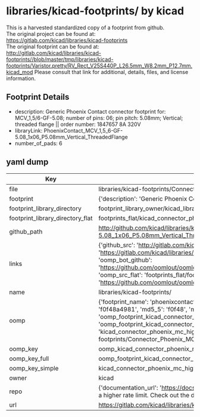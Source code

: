 # libraries/kicad-footprints/ by kicad  
This is a harvested standardized copy of a footprint from github.  
The original project can be found at:  
https://gitlab.com/kicad/libraries/kicad-footprints  
The original footprint can be found at:
http://gitlab.com/kicad/libraries/kicad-footprints//blob/master/tmp/libraries/kicad-footprints/Varistor.pretty/RV_Rect_V25S440P_L26.5mm_W8.2mm_P12.7mm.kicad_mod
Please consult that link for additional, details, files, and license information.  
## Footprint Details
* description: Generic Phoenix Contact connector footprint for: MCV_1,5/6-GF-5.08; number of pins: 06; pin pitch: 5.08mm; Vertical; threaded flange || order number: 1847657 8A 320V  
* libraryLink: PhoenixContact_MCV_1,5_6-GF-5.08_1x06_P5.08mm_Vertical_ThreadedFlange  
* number_of_pads: 6  
## yaml dump  
| Key | Value |  
| --- | --- |  
| file | libraries/kicad-footprints/Connector_Phoenix_MC_HighVoltage.pretty/PhoenixContact_MCV_1,5_6-GF-5.08_1x06_P5.08mm_Vertical_ThreadedFlange.kicad_mod |  
| footprint | {'description': 'Generic Phoenix Contact connector footprint for: MCV_1,5/6-GF-5.08; number of pins: 06; pin pitch: 5.08mm; Vertical; threaded flange || order number: 1847657 8A 320V', 'libraryLink': 'PhoenixContact_MCV_1,5_6-GF-5.08_1x06_P5.08mm_Vertical_ThreadedFlange', 'number_of_pads': 6} |  
| footprint_library_directory | footprint_library_owner/kicad_libraries/kicad-footprints/ |  
| footprint_library_directory_flat | footprints_flat/kicad_connector_phoenix_mc_highvoltage_phoenixcontact_mcv_1,5_6_gf_5_08_1x06_p5_08mm_vertical_threadedflange/working |  
| github_path | http://github.com/kicad/libraries/kicad-footprints//blob/master/tmp/libraries/kicad-footprints/Connector_Phoenix_MC_HighVoltage.pretty/PhoenixContact_MCV_1,5_6-GF-5.08_1x06_P5.08mm_Vertical_ThreadedFlange.kicad_mod |  
| links | {'github_src': 'http://gitlab.com/kicad/libraries/kicad-footprints//blob/master/tmp/libraries/kicad-footprints/Varistor.pretty/RV_Rect_V25S440P_L26.5mm_W8.2mm_P12.7mm.kicad_mod', 'github_src_repo': 'https://gitlab.com/kicad/libraries/kicad-footprints', 'oomp_bot': 'footprints/kicad_connector_phoenix_mc_highvoltage_phoenixcontact_mcv_1,5_6_gf_5_08_1x06_p5_08mm_vertical_threadedflange/working', 'oomp_bot_github': 'https://github.com/oomlout/oomlout_oomp_footprint_bot/tree/main/footprints/kicad_connector_phoenix_mc_highvoltage_phoenixcontact_mcv_1,5_6_gf_5_08_1x06_p5_08mm_vertical_threadedflange/working', 'oomp_src_flat': 'footprints_flat/footprints_flat/kicad_connector_phoenix_mc_highvoltage_phoenixcontact_mcv_1,5_6_gf_5_08_1x06_p5_08mm_vertical_threadedflange/working', 'oomp_src_flat_github': 'https://github.com/oomlout/oomlout_oomp_footprint_src/tree/main/footprints_flat/kicad_connector_phoenix_mc_highvoltage_phoenixcontact_mcv_1,5_6_gf_5_08_1x06_p5_08mm_vertical_threadedflange/working'} |  
| name | libraries/kicad-footprints/ |  
| oomp | {'footprint_name': 'phoenixcontact_mcv_1,5_6_gf_5_08_1x06_p5_08mm_vertical_threadedflange', 'library_name': 'connector_phoenix_mc_highvoltage', 'md5': 'f0f48a4981ace78604a71ae6143fee74', 'md5_10': 'f0f48a4981', 'md5_5': 'f0f48', 'md5_6': 'f0f48a', 'oomp_key': 'oomp_kicad_connector_phoenix_mc_highvoltage_phoenixcontact_mcv_1,5_6_gf_5_08_1x06_p5_08mm_vertical_threadedflange', 'oomp_key_extra': 'oomp_footprint_kicad_connector_phoenix_mc_highvoltage_phoenixcontact_mcv_1,5_6_gf_5_08_1x06_p5_08mm_vertical_threadedflange', 'oomp_key_full': 'oomp_footprint_kicad_connector_phoenix_mc_highvoltage_phoenixcontact_mcv_1,5_6_gf_5_08_1x06_p5_08mm_vertical_threadedflange_f0f48a', 'oomp_key_simple': 'kicad_connector_phoenix_mc_highvoltage_phoenixcontact_mcv_1,5_6_gf_5_08_1x06_p5_08mm_vertical_threadedflange', 'original_filename': 'libraries/kicad-footprints/Connector_Phoenix_MC_HighVoltage.pretty/PhoenixContact_MCV_1,5_6-GF-5.08_1x06_P5.08mm_Vertical_ThreadedFlange.kicad_mod', 'owner_name': 'kicad'} |  
| oomp_key | oomp_kicad_connector_phoenix_mc_highvoltage_phoenixcontact_mcv_1,5_6_gf_5_08_1x06_p5_08mm_vertical_threadedflange |  
| oomp_key_full | oomp_footprint_kicad_connector_phoenix_mc_highvoltage_phoenixcontact_mcv_1,5_6_gf_5_08_1x06_p5_08mm_vertical_threadedflange |  
| oomp_key_simple | kicad_connector_phoenix_mc_highvoltage_phoenixcontact_mcv_1,5_6_gf_5_08_1x06_p5_08mm_vertical_threadedflange |  
| owner | kicad |  
| repo | {'documentation_url': 'https://docs.github.com/rest/overview/resources-in-the-rest-api#rate-limiting', 'message': "API rate limit exceeded for 84.66.173.59. (But here's the good news: Authenticated requests get a higher rate limit. Check out the documentation for more details.)"} |  
| url | https://gitlab.com/kicad/libraries/kicad-footprints |  

